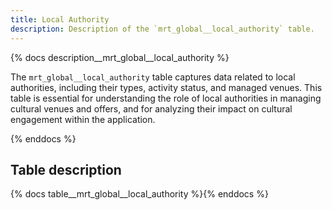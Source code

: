 ```yaml
---
title: Local Authority
description: Description of the `mrt_global__local_authority` table.
---
```


{% docs description__mrt_global__local_authority %}

The `mrt_global__local_authority` table captures data related to local authorities, including their types, activity status, and managed venues. This table is essential for understanding the role of local authorities in managing cultural venues and offers, and for analyzing their impact on cultural engagement within the application.

{% enddocs %}

## Table description

{% docs table__mrt_global__local_authority %}{% enddocs %}
